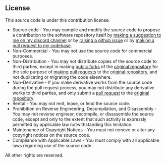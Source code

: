 ## License

This source code is under this contribution license:
  * Source code - You may compile and modify the source code to propose a contribution to the software repository itself by [making a suggestion to me on my discord channel](https://discord.gg/dc3kbYg) or by [raising a github issue](https://github.com/gothicserpent/NeptuneGL/issues/new) or by [making a pull request to my codebase](https://github.com/gothicserpent/NeptuneGL/pull/new).
  * Non-Commercial - You may not use the source code for commercial purposes.
  * Non-Distribution - You may not distribute copies of the source code to third parties, except in making [public forks](https://github.com/gothicserpent/NeptuneGL/fork) of the [original repository](https://github.com/gothicserpent/NeptuneGL) for the sole purpose of [making pull requests](https://github.com/gothicserpent/NeptuneGL/pull/new) to the [original repository](https://github.com/gothicserpent/NeptuneGL), and not duplicating or migrating the code elsewhere.
  * Non-Derivative - If you make derivative works from the source code during the pull request process, you may not distribute any derivative works to third parties, and only submit a [pull request](https://github.com/gothicserpent/NeptuneGL/pull/new) to the [original repository](https://github.com/gothicserpent/NeptuneGL).
  * Rental - You may not rent, lease, or lend the source code.
  * Prohibition on Reverse Engineering, Decompilation, and Disassembly - You may not reverse engineer, decompile, or disassemble the source code, except and only to the extent that such activity is expressly permitted by applicable law notwithstanding this limitation.
  * Maintenance of Copyright Notices - You must not remove or alter any copyright notices on the source code.
  * Compliance with Applicable Laws - You must comply with all applicable laws regarding use of the source code.

All other rights are reserved.
